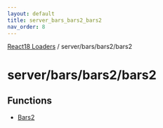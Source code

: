 ```yaml
---
layout: default
title: server_bars_bars2_bars2
nav_order: 8
---
```


[React18 Loaders](../modules.md) / server/bars/bars2/bars2

# server/bars/bars2/bars2

## Functions

- [Bars2](../functions/server_bars_bars2_bars2.Bars2.md)
